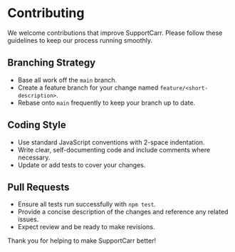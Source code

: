 # Contributing

We welcome contributions that improve SupportCarr. Please follow these guidelines to keep our process running smoothly.

## Branching Strategy
- Base all work off the `main` branch.
- Create a feature branch for your change named `feature/<short-description>`.
- Rebase onto `main` frequently to keep your branch up to date.

## Coding Style
- Use standard JavaScript conventions with 2-space indentation.
- Write clear, self-documenting code and include comments where necessary.
- Update or add tests to cover your changes.

## Pull Requests
- Ensure all tests run successfully with `npm test`.
- Provide a concise description of the changes and reference any related issues.
- Expect review and be ready to make revisions.

Thank you for helping to make SupportCarr better!
